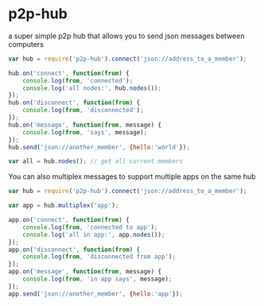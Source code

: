 # p2p-hub

a super simple p2p hub that allows you to send json messages between computers

``` js
var hub = require('p2p-hub').connect('json://address_to_a_member');

hub.on('connect', function(from) {
	console.log(from, 'connected');
	console.log('all nodes:', hub.nodes());
});
hub.on('disconnect', function(from) {
	console.log(from, 'disconnected');
});
hub.on('message', function(from, message) {
	console.log(from, 'says', message);
});
hub.send('json://another_member', {hello:'world'});

var all = hub.nodes(); // get all current members

```

You can also multiplex messages to support multiple apps on the same hub

``` js
var hub = require('p2p-hub').connect('json://address_to_a_member');

var app = hub.multiplex('app');

app.on('connect', function(from) {
	console.log(from, 'connected to app');
	console.log('all in app:', app.nodes());
});
app.on('disconnect', function(from) {
	console.log(from, 'disconnected from app');
});
app.on('message', function(from, message) {
	console.log(from, 'in app says', message);
});
app.send('json://another_member', {hello:'app'});

```
